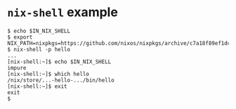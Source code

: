 # `nix-shell` example

```console tesh-session="nix-shell" tesh-ps1="[nix-shell:~]$"
$ echo $IN_NIX_SHELL
$ export NIX_PATH=nixpkgs=https://github.com/nixos/nixpkgs/archive/c7a18f89ef1dc423f57f3de9bd5d9355550a5d15.tar.gz
$ nix-shell -p hello
...
[nix-shell:~]$ echo $IN_NIX_SHELL
impure
[nix-shell:~]$ which hello
/nix/store/...-hello-.../bin/hello
[nix-shell:~]$ exit
exit
$
```
